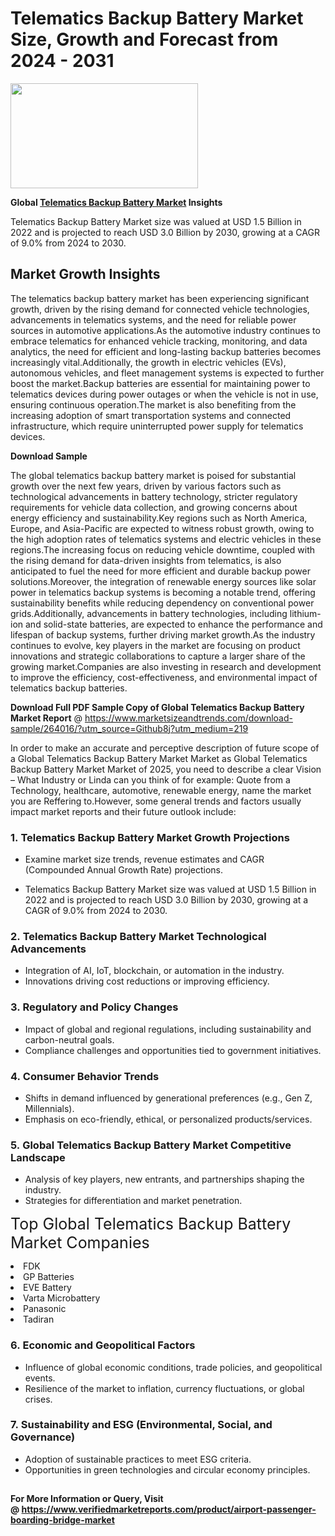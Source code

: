 <H1>Telematics Backup Battery Market Size, Growth and Forecast from 2024 - 2031</H1><img class="aligncenter size-medium wp-image-584254" src="https://thirdeyenews.in/wp-content/uploads/2024/09/Global-Market-Research-300x168.jpeg" alt="" width="300" height="168" /><p><strong>Global&nbsp;<a href="https://www.marketsizeandtrends.com/download-sample/264016/?utm_source=Github8j?utm_medium=219">Telematics Backup Battery Market</a> Insights</strong></p><p>Telematics Backup Battery Market size was valued at USD 1.5 Billion in 2022 and is projected to reach USD 3.0 Billion by 2030, growing at a CAGR of 9.0% from 2024 to 2030.</p><p><h2>Market Growth Insights</h2> The telematics backup battery market has been experiencing significant growth, driven by the rising demand for connected vehicle technologies, advancements in telematics systems, and the need for reliable power sources in automotive applications.As the automotive industry continues to embrace telematics for enhanced vehicle tracking, monitoring, and data analytics, the need for efficient and long-lasting backup batteries becomes increasingly vital.Additionally, the growth in electric vehicles (EVs), autonomous vehicles, and fleet management systems is expected to further boost the market.Backup batteries are essential for maintaining power to telematics devices during power outages or when the vehicle is not in use, ensuring continuous operation.The market is also benefiting from the increasing adoption of smart transportation systems and connected infrastructure, which require uninterrupted power supply for telematics devices.<p><strong>Download Sample</strong></p> The global telematics backup battery market is poised for substantial growth over the next few years, driven by various factors such as technological advancements in battery technology, stricter regulatory requirements for vehicle data collection, and growing concerns about energy efficiency and sustainability.Key regions such as North America, Europe, and Asia-Pacific are expected to witness robust growth, owing to the high adoption rates of telematics systems and electric vehicles in these regions.The increasing focus on reducing vehicle downtime, coupled with the rising demand for data-driven insights from telematics, is also anticipated to fuel the need for more efficient and durable backup power solutions.Moreover, the integration of renewable energy sources like solar power in telematics backup systems is becoming a notable trend, offering sustainability benefits while reducing dependency on conventional power grids.Additionally, advancements in battery technologies, including lithium-ion and solid-state batteries, are expected to enhance the performance and lifespan of backup systems, further driving market growth.As the industry continues to evolve, key players in the market are focusing on product innovations and strategic collaborations to capture a larger share of the growing market.Companies are also investing in research and development to improve the efficiency, cost-effectiveness, and environmental impact of telematics backup batteries.<p><span class=""><strong>Download Full PDF Sample Copy of Global Telematics Backup Battery Market Report</strong> @ <a href="https://www.marketsizeandtrends.com/download-sample/264016/?utm_source=Github8j?utm_medium=219" target="_blank">https://www.marketsizeandtrends.com/download-sample/264016/?utm_source=Github8j?utm_medium=219</a></span></p><p>In order to make an accurate and perceptive description of future scope of a Global&nbsp;Telematics Backup Battery Market Market as Global&nbsp;Telematics Backup Battery Market Market of 2025, you need to describe a clear Vision &ndash; What Industry or Linda can you think of for example: Quote from a Technology, healthcare, automotive, renewable energy, name the market you are Reffering to.However, some general trends and factors usually impact market reports and their future outlook include:</p><h3>1.&nbsp;<strong>Telematics Backup Battery Market Growth Projections</strong></h3><ul><li>Examine market size trends, revenue estimates and CAGR (Compounded Annual Growth Rate) projections.</li><li><p>Telematics Backup Battery Market size was valued at USD 1.5 Billion in 2022 and is projected to reach USD 3.0 Billion by 2030, growing at a CAGR of 9.0% from 2024 to 2030.</p></li></ul><h3>2.&nbsp;<strong>Telematics Backup Battery Market Technological Advancements</strong></h3><ul><li>Integration of AI, IoT, blockchain, or automation in the industry.</li><li>Innovations driving cost reductions or improving efficiency.</li></ul><h3>3.&nbsp;<strong>Regulatory and Policy Changes</strong></h3><ul><li>Impact of global and regional regulations, including sustainability and carbon-neutral goals.</li><li>Compliance challenges and opportunities tied to government initiatives.</li></ul><h3>4.&nbsp;<strong>Consumer Behavior Trends</strong></h3><ul><li>Shifts in demand influenced by generational preferences (e.g., Gen Z, Millennials).</li><li>Emphasis on eco-friendly, ethical, or personalized products/services.</li></ul><h3>5.&nbsp;<strong>Global Telematics Backup Battery Market Competitive Landscape</strong></h3><ul><li>Analysis of key players, new entrants, and partnerships shaping the industry.</li><li>Strategies for differentiation and market penetration.</li></ul><p data-pm-slice="1 1 []"><span style="color: inherit; font-family: inherit; font-size: 25px;">Top Global Telematics Backup Battery Market Companies</span></p><div class="" data-test-id=""><p><li>FDK</li><li> GP Batteries</li><li> EVE Battery</li><li> Varta Microbattery</li><li> Panasonic</li><li> Tadiran</li></p></div><h3>6.&nbsp;<strong>Economic and Geopolitical Factors</strong></h3><ul><li>Influence of global economic conditions, trade policies, and geopolitical events.</li><li>Resilience of the market to inflation, currency fluctuations, or global crises.</li></ul><h3>7.&nbsp;<strong>Sustainability and ESG (Environmental, Social, and Governance)</strong></h3><ul><li>Adoption of sustainable practices to meet ESG criteria.</li><li>Opportunities in green technologies and circular economy principles.</li></ul><h2><strong style="font-size: 14px;">For More Information or Query, Visit @&nbsp;</strong><a style="background-color: #ffffff; font-size: 14px;" href="https://www.marketsizeandtrends.com/report/telematics-backup-battery-market/" target="_blank">https://www.verifiedmarketreports.com/product/airport-passenger-boarding-bridge-market</a></h2>